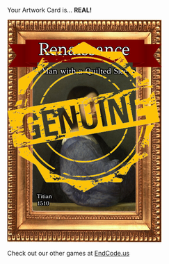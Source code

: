 Your Artwork Card is... 
  **REAL!**
 
 ![alt text](ArtworA_Man_with_a_Quilted_Sleeve_Real[face,1].png?raw=true "Artwork Card")  
 
 
 
 
 
 Check out our other games at [EndCode.us](https://endcode.us/)